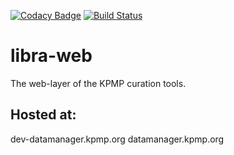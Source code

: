 [![Codacy Badge](https://api.codacy.com/project/badge/Grade/812f2e5d255f453e8021519d2a4c7056)](https://www.codacy.com/manual/rlreamy/libra-web?utm_source=github.com&amp;utm_medium=referral&amp;utm_content=KPMP/libra-web&amp;utm_campaign=Badge_Grade)
[![Build Status](https://travis-ci.org/KPMP/libra-web.svg?branch=develop)](https://travis-ci.org/KPMP/libra-web)

# libra-web
The web-layer of the KPMP curation tools. 

## Hosted at:
dev-datamanager.kpmp.org
datamanager.kpmp.org
